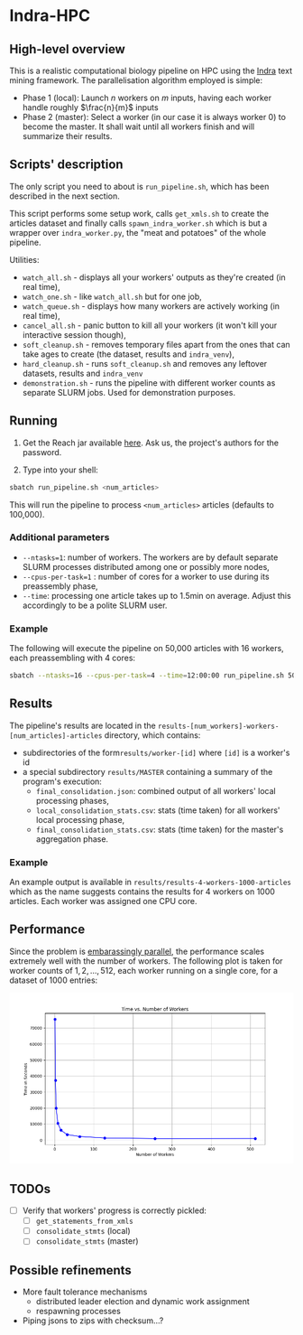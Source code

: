 # Indra-HPC

## High-level overview

This is a realistic computational biology pipeline on HPC using the [Indra](http://www.indra.bio/) text mining framework. The parallelisation algorithm employed is simple:
- Phase 1 (local): Launch $n$ workers on $m$ inputs, having each worker handle roughly $\frac{n}{m}$ inputs
- Phase 2 (master): Select a worker (in our case it is always worker 0) to become the master. It shall wait until all workers finish and will summarize their results. 

## Scripts' description

The only script you need to about is `run_pipeline.sh`, which has been described in the next section. 

This script performs some setup work, calls `get_xmls.sh` to create the articles dataset and finally calls `spawn_indra_worker.sh` which is but a wrapper over `indra_worker.py`, the "meat and potatoes" of the whole pipeline. 

Utilities:
- `watch_all.sh` - displays all your workers' outputs as they're created (in real time),
- `watch_one.sh` - like `watch_all.sh` but for one job,
- `watch_queue.sh` - displays how many workers are actively working (in real time),
- `cancel_all.sh` - panic button to kill all your workers (it won't kill your interactive session though),
- `soft_cleanup.sh` - removes temporary files apart from the ones that can take ages to create (the dataset, results and `indra_venv`),
- `hard_cleanup.sh` - runs `soft_cleanup.sh` and removes any leftover datasets, results and `indra_venv`
- `demonstration.sh` - runs the pipeline with different worker counts as separate SLURM jobs. Used for demonstration purposes.

## Running

1. Get the Reach jar available [here](https://owncloud.lcsb.uni.lu/s/WAvPyRYX4B3AfbM/authenticate). Ask us, the project's authors for the password.

2. Type into your shell:
```sh
sbatch run_pipeline.sh <num_articles>
```
This will run the pipeline to process `<num_articles>` articles (defaults to 100,000).

### Additional parameters

- `--ntasks=1`: number of workers. The workers are by default separate SLURM processes distributed among one or possibly more nodes,
- `--cpus-per-task=1` : number of cores for a worker to use during its preassembly phase,
- `--time`: processing one article takes up to 1.5min on average. Adjust this accordingly to be a polite SLURM user.

### Example

The following will execute the pipeline on 50,000 articles with 16 workers, each preassembling with 4 cores:
```sh
sbatch --ntasks=16 --cpus-per-task=4 --time=12:00:00 run_pipeline.sh 50000
```

## Results

The pipeline's results are located in the `results-[num_workers]-workers-[num_articles]-articles` directory, which contains:

- subdirectories of the form`results/worker-[id]` where `[id]` is a worker's id 
- a special subdirectory `results/MASTER` containing a summary of the program's execution:
    - `final_consolidation.json`: combined output of all workers' local processing phases,
    - `local_consolidation_stats.csv`: stats (time taken) for all workers' local processing phase,
    - `final_consolidation_stats.csv`: stats (time taken) for the master's aggregation phase.

### Example

An example output is available in `results/results-4-workers-1000-articles` which as the name suggests contains the results for 4 workers on 1000 articles. Each worker was assigned one CPU core.

## Performance

Since the problem is [embarassingly parallel](https://en.wikipedia.org/wiki/Embarrassingly_parallel), the performance scales extremely well with the number of workers. The following plot is taken for worker counts of $1,2,\ldots, 512$, each worker running on a single core, for a dataset of 1000 entries:

![title](results/time_vs_workers_plot.png)

## TODOs

- [ ] Verify that workers' progress is correctly pickled:
    - [ ] `get_statements_from_xmls`
    - [ ] `consolidate_stmts` (local)
    - [ ] `consolidate_stmts` (master)

## Possible refinements
- More fault tolerance mechanisms
    - distributed leader election and dynamic work assignment
    - respawning processes
- Piping jsons to zips with checksum...?
